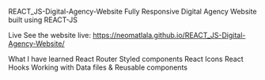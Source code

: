 REACT_JS-Digital-Agency-Website
Fully Responsive Digital Agency Website built using REACT-JS

Live
See the website live: https://neomatlala.github.io/REACT_JS-Digital-Agency-Website/

What I have learned
React Router
Styled components
React Icons
React Hooks
Working with Data files & Reusable components
